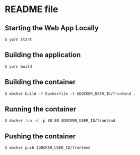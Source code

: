 # README file

## Starting the Web App Locally

`$ yarn start`

## Building the application

`$ yarn build`

## Building the container

`$ docker build -f Dockerfile -t $DOCKER_USER_ID/frontend .`

## Running the container

`$ docker run -d -p 80:80 $DOCKER_USER_ID/frontend`

## Pushing the container

`$ docker push $DOCKER_USER_ID/frontend`
